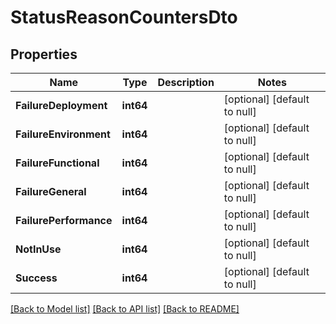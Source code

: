 # StatusReasonCountersDto

## Properties
Name | Type | Description | Notes
------------ | ------------- | ------------- | -------------
**FailureDeployment** | **int64** |  | [optional] [default to null]
**FailureEnvironment** | **int64** |  | [optional] [default to null]
**FailureFunctional** | **int64** |  | [optional] [default to null]
**FailureGeneral** | **int64** |  | [optional] [default to null]
**FailurePerformance** | **int64** |  | [optional] [default to null]
**NotInUse** | **int64** |  | [optional] [default to null]
**Success** | **int64** |  | [optional] [default to null]

[[Back to Model list]](../README.md#documentation-for-models) [[Back to API list]](../README.md#documentation-for-api-endpoints) [[Back to README]](../README.md)


